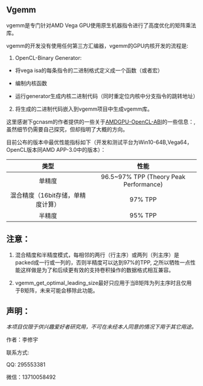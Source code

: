 ## Vgemm

vgemm是专门针对AMD Vega GPU使用原生机器指令进行了高度优化的矩阵乘法库。

vgemm的开发没有使用任何第三方汇编器，vgemm的GPU内核开发的流程是:

1. OpenCL-Binary Generator:
  
- 将vega isa的每条指令的二进制格式定义成一个函数（或者宏）

- 编制内核函数

- 运行generator生成内核二进制代码（同时重定位内核中分支指令的跳转地址）

2. 将生成的二进制代码嵌入到vgemm项目中生成vgemm库。
    
这里感谢下gcnasm的作者提供的一些关于[AMDGPU-OpenCL-ABI](http://openwall.info/wiki/john/development/GCN-ISA)的一些信息：, 虽然细节仍需要自己探究，但却指明了大概的方向。

目前公布的版本中最优性能指标如下（开发和测试平台为Win10-64B,Vega64，OpenCL版本同AMD APP-3.0中的版本）：

|类型|性能|
|:---:|:---:|
|单精度|96.5~97% TPP (Theory Peak Performance)|
|混合精度（16bit存储，单精度计算）|97% TPP|
|半精度|95% TPP|

## 注意：
    
1. 混合精度和半精度模式，每相邻的两行（行主序）或两列（列主序）是packed成一行或一列的，否则半精度可以达到97%的TPP, 之所以牺牲一点性能这样做是为了和后续更有效的支持卷积操作的数据格式相互兼容。

2. vgemm_get_optimal_leading_size最好只应用于当B矩阵为列主序时且仅用于B矩阵，未来可能会移除此功能。

## 声明：

*本项目仅限于供兴趣爱好者研究用，不可在未经本人同意的情况下用于其它用途。*

作者：李修宇

联系方式:
    
QQ: 295553381

微信：13710058492